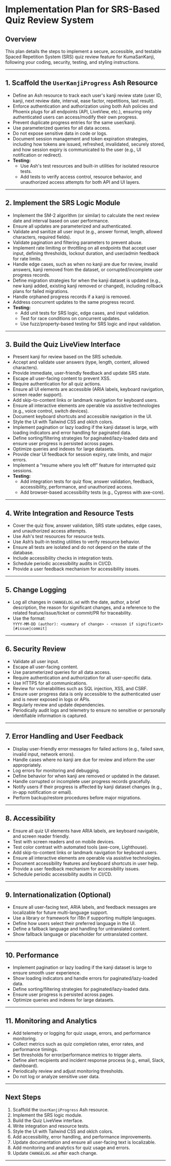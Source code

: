 # Implementation Plan for SRS-Based Quiz Review System

## Overview

This plan details the steps to implement a secure, accessible, and testable Spaced Repetition System (SRS) quiz review feature for KumaSanKanji, following your coding, security, testing, and styling instructions.

---

## 1. Scaffold the `UserKanjiProgress` Ash Resource

- Define an Ash resource to track each user's kanji review state (user ID, kanji, next review date, interval, ease factor, repetitions, last result).
- Enforce authentication and authorization using both Ash policies and Phoenix plugs for all endpoints (API, LiveView, etc.), ensuring only authenticated users can access/modify their own progress.
- Prevent duplicate progress entries for the same user/kanji.
- Use parameterized queries for all data access.
- Do not expose sensitive data in code or logs.
- Document session management and token expiration strategies, including how tokens are issued, refreshed, invalidated, securely stored, and how session expiry is communicated to the user (e.g., UI notification or redirect).
- **Testing:**  
  - Use Ash's test resources and built-in utilities for isolated resource tests.
  - Add tests to verify access control, resource behavior, and unauthorized access attempts for both API and UI layers.

---

## 2. Implement the SRS Logic Module

- Implement the SM-2 algorithm (or similar) to calculate the next review date and interval based on user performance.
- Ensure all updates are parameterized and authenticated.
- Validate and sanitize all user input (e.g., answer format, length, allowed characters, required fields).
- Validate pagination and filtering parameters to prevent abuse.
- Implement rate limiting or throttling on all endpoints that accept user input, defining thresholds, lockout duration, and user/admin feedback for rate limits.
- Handle edge cases, such as when no kanji are due for review, invalid answers, kanji removed from the dataset, or corrupted/incomplete user progress records.
- Define migration strategies for when the kanji dataset is updated (e.g., new kanji added, existing kanji removed or changed), including rollback plans for failed migrations.
- Handle orphaned progress records if a kanji is removed.
- Address concurrent updates to the same progress record.
- **Testing:**  
  - Add unit tests for SRS logic, edge cases, and input validation.
  - Test for race conditions on concurrent updates.
  - Use fuzz/property-based testing for SRS logic and input validation.

---

## 3. Build the Quiz LiveView Interface

- Present kanji for review based on the SRS schedule.
- Accept and validate user answers (type, length, content, allowed characters).
- Provide immediate, user-friendly feedback and update SRS state.
- Escape all user-facing content to prevent XSS.
- Require authentication for all quiz actions.
- Ensure all UI elements are accessible (ARIA labels, keyboard navigation, screen reader support).
- Add skip-to-content links or landmark navigation for keyboard users.
- Ensure all interactive elements are operable via assistive technologies (e.g., voice control, switch devices).
- Document keyboard shortcuts and accessible navigation in the UI.
- Style the UI with Tailwind CSS and oklch colors.
- Implement pagination or lazy loading if the kanji dataset is large, with loading indicators and error handling for paginated data.
- Define sorting/filtering strategies for paginated/lazy-loaded data and ensure user progress is persisted across pages.
- Optimize queries and indexes for large datasets.
- Provide clear UI feedback for session expiry, rate limits, and major errors.
- Implement a “resume where you left off” feature for interrupted quiz sessions.
- **Testing:**  
  - Add integration tests for quiz flow, answer validation, feedback, accessibility, performance, and unauthorized access.
  - Add browser-based accessibility tests (e.g., Cypress with axe-core).

---

## 4. Write Integration and Resource Tests

- Cover the quiz flow, answer validation, SRS state updates, edge cases, and unauthorized access attempts.
- Use Ash's test resources for resource tests.
- Use Ash’s built-in testing utilities to verify resource behavior.
- Ensure all tests are isolated and do not depend on the state of the database.
- Include accessibility checks in integration tests.
- Schedule periodic accessibility audits in CI/CD.
- Provide a user feedback mechanism for accessibility issues.

---

## 5. Change Logging

- Log all changes in `CHANGELOG.md` with the date, author, a brief description, the reason for significant changes, and a reference to the related feature/issue/ticket or commit/PR for traceability.
- Use the format:  
  `YYYY-MM-DD (author): <summary of change> - <reason if significant> [#issue|commit]`

---

## 6. Security Review

- Validate all user input.
- Escape all user-facing content.
- Use parameterized queries for all data access.
- Require authentication and authorization for all user-specific data.
- Use HTTPS for all communications.
- Review for vulnerabilities such as SQL injection, XSS, and CSRF.
- Ensure user progress data is only accessible to the authenticated user and is never exposed in logs or APIs.
- Regularly review and update dependencies.
- Periodically audit logs and telemetry to ensure no sensitive or personally identifiable information is captured.

---

## 7. Error Handling and User Feedback

- Display user-friendly error messages for failed actions (e.g., failed save, invalid input, network errors).
- Handle cases where no kanji are due for review and inform the user appropriately.
- Log errors for monitoring and debugging.
- Define behavior for when kanji are removed or updated in the dataset.
- Handle corrupted or incomplete user progress records gracefully.
- Notify users if their progress is affected by kanji dataset changes (e.g., in-app notification or email).
- Perform backup/restore procedures before major migrations.

---

## 8. Accessibility

- Ensure all quiz UI elements have ARIA labels, are keyboard navigable, and screen reader friendly.
- Test with screen readers and on mobile devices.
- Test color contrast with automated tools (axe-core, Lighthouse).
- Add skip-to-content links or landmark navigation for keyboard users.
- Ensure all interactive elements are operable via assistive technologies.
- Document accessibility features and keyboard shortcuts in user help.
- Provide a user feedback mechanism for accessibility issues.
- Schedule periodic accessibility audits in CI/CD.

---

## 9. Internationalization (Optional)

- Ensure all user-facing text, ARIA labels, and feedback messages are localizable for future multi-language support.
- Use a library or framework for i18n if supporting multiple languages.
- Define how users select their preferred language in the UI.
- Define a fallback language and handling for untranslated content.
- Show fallback language or placeholder for untranslated content.

---

## 10. Performance

- Implement pagination or lazy loading if the kanji dataset is large to ensure smooth user experience.
- Show loading indicators and handle errors for paginated/lazy-loaded data.
- Define sorting/filtering strategies for paginated/lazy-loaded data.
- Ensure user progress is persisted across pages.
- Optimize queries and indexes for large datasets.

---

## 11. Monitoring and Analytics

- Add telemetry or logging for quiz usage, errors, and performance monitoring.
- Collect metrics such as quiz completion rates, error rates, and performance timings.
- Set thresholds for error/performance metrics to trigger alerts.
- Define alert recipients and incident response process (e.g., email, Slack, dashboard).
- Periodically review and adjust monitoring thresholds.
- Do not log or analyze sensitive user data.

---

## Next Steps

1. Scaffold the `UserKanjiProgress` Ash resource.
2. Implement the SRS logic module.
3. Build the Quiz LiveView interface.
4. Write integration and resource tests.
5. Style the UI with Tailwind CSS and oklch colors.
6. Add accessibility, error handling, and performance improvements.
7. Update documentation and ensure all user-facing text is localizable.
8. Add monitoring and analytics for quiz usage and errors.
9. Update `CHANGELOG.md` after each change.

---